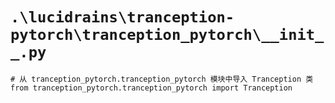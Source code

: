 # `.\lucidrains\tranception-pytorch\tranception_pytorch\__init__.py`

```
# 从 tranception_pytorch.tranception_pytorch 模块中导入 Tranception 类
from tranception_pytorch.tranception_pytorch import Tranception
```